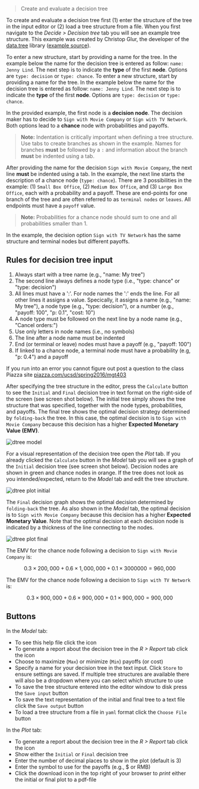 > Create and evaluate a decision tree

To create and evaluate a decision tree first (1) enter the structure of the tree in the input editor or (2) load a tree structure from a file. When you first navigate to the _Decide > Decision tree_ tab you will see an example tree structure. This example was created by Christop Glur, the developer of the [data.tree](https://github.com/gluc/data.tree) library ([example source](https://github.com/gluc/useR15/blob/master/00_data/jennylind.yaml)).

To enter a new structure, start by providing a name for the tree. In the example below the name for the decision tree is entered as follow: `name: Jenny Lind`. The next step is to indicate the **type** of the first **node**. Options are `type: decision` or `type: chance`.
To enter a new structure, start by providing a name for the tree. In the example below the name for the decision tree is entered as follow: `name: Jenny Lind`. The next step is to indicate the **type** of the first **node**. Options are `type: decision` or `type: chance`.

In the provided example, the first node is a **decision node**. The decision maker has to decide to `Sign with Movie Company` or `Sign with TV Network`. Both options lead to a **chance** node with probabilities and payoffs.

> **Note:** Indentation is critically important when defining a tree structure. Use tabs to create branches as shown in the example. Names for branches **must** be followed by a `:` and information about the branch **must** be indented using a tab.

After providing the name for the decision `Sign with Movie Company`, the next line **must** be indented using a tab. In the example, the next line starts the description of a chance node (`type: chance`). There are 3 possibilities in the example: (1) `Small Box Office`, (2) `Medium Box Office`, and (3) `Large Box Office`, each with a probability and a payoff. These are end-points for one branch of the tree and are often referred to as `terminal nodes` or `leaves`. All endpoints must have a `payoff` value.

> **Note:** Probabilities for a chance node should sum to one and all probabilities smaller than 1.

In the example, the decision option `Sign with TV Network` has the same structure and terminal nodes but different payoffs.

## Rules for decision tree input

1. Always start with a tree name (e.g., "name: My tree")
2. The second line always defines a node type (i.e., "type: chance" or "type: decision")
3. All lines must have a ':'. For node names the ':' ends the line. For all other lines it assigns a value.  Specically, it assigns a name (e.g., "name: My tree"), a node type (e.g., "type: decision"), or a number (e.g., "payoff: 100", "p: 0.1", "cost: 10")
4. A node type must be followed on the next line by a node name (e.g., "Cancel orders:")
5. Use only letters in node names (i.e., no symbols)
6. The line after a node name must be indented
7. End (or terminal or leave) nodes must have a payoff (e.g., "payoff: 100")
8. If linked to a chance node, a terminal node must have a probability (e.g, "p: 0.4") and a payoff

If you run into an error you cannot figure out post a question to the class Piazza site <a href="https://piazza.com/ucsd/spring2016/mgt403" target="_blank" >piazza.com/ucsd/spring2016/mgt403</a>

After specifying the tree structure in the editor, press the `Calculate` button to see the `Initial` and `Final` decision tree in text format on the right-side of the screen (see screen shot below). The initial tree simply shows the tree structure that was specified, together with the node types, probabilities, and payoffs. The final tree shows the optimal decision strategy determined by `folding-back` the tree. In this case, the optimal decision is to `Sign with Movie Company` because this decision has a higher **Expected Monetary Value (EMV)**.

![dtree model](figures_model/dtree_model.png)

For a visual representation of the decision tree open the _Plot_ tab. If you already clicked the `Calculate` button in the _Model_ tab you will see a graph of the `Initial` decision tree (see screen shot below). Decision nodes are shown in green and chance nodes in orange. If the tree does not look as you intended/expected, return to the _Model_ tab and edit the tree structure.

![dtree plot initial](figures_model/dtree_plot_initial.png)

The `Final` decision graph shows the optimal decision determined by `folding-back` the tree. As also shown in the _Model_ tab, the optimal decision is to `Sign with Movie Company` because this decision has a higher **Expected Monetary Value**. Note that the optimal decision at each decision node is indicated by a thickness of the line connecting to the nodes.

![dtree plot final](figures_model/dtree_plot_final.png)

The EMV for the chance node following a decision to `Sign with Movie Company` is:

$$
	0.3 \times 200,000 + 0.6 \times 1,000,000 + 0.1 \times 3000000 = 960,000
$$

The EMV for the chance node following a decision to `Sign with TV Network` is:

$$
	0.3 \times 900,000 + 0.6 \times 900,000 + 0.1 \times 900,000 = 900,000
$$

## Buttons

In the _Model_ tab:

* To see this help file click the <i class="fa fa-question" ></i> icon
* To generate a report about the decision tree in the _R > Report_ tab click the <i class="fa fa-edit" ></i> icon
* Choose to maximize (`Max`) or minimize (`Min`) payoffs (or cost)
* Specify a name for your decision tree in the text input. Click `Store` to ensure settings are saved. If multiple tree structures are available there will also be a dropdown where you can select which structure to use
* To save the tree structure entered into the editor window to disk press the `Save input` button
* To save the text representation of the initial and final tree to a text file click the `Save output` button
* To load a tree structure from a file in `yaml` format click the `Choose File` button

In the _Plot_ tab:
* To generate a report about the decision tree in the _R > Report_ tab click the <i class="fa fa-edit" ></i> icon
* Show either the `Initial` or `Final` decision tree
* Enter the number of decimal places to show in the plot (default is 3)
* Enter the symbol to use for the payoffs (e.g., $ or RMB)
* Click the download icon in the top right of your browser to _print_ either the initial or final plot to a pdf-file
